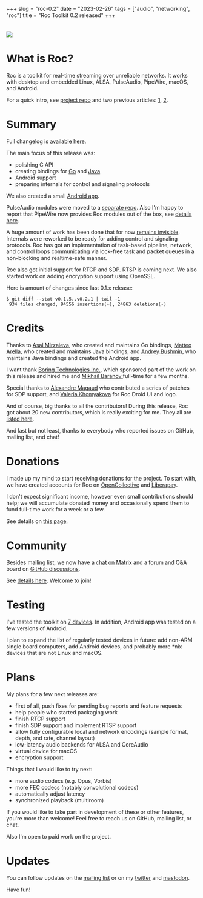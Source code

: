 +++
slug = "roc-0.2"
date = "2023-02-26"
tags = ["audio", "networking", "roc"]
title = "Roc Toolkit 0.2 released"
+++

<img src="/articles/roc-0.2/roc_droid.png" style="margin-top: 20px;"/>

# What is Roc?

Roc is a toolkit for real-time streaming over unreliable networks. It works with desktop and embedded Linux, ALSA, PulseAudio, PipeWire, macOS, and Android.

For a quick intro, see [project repo](https://github.com/roc-streaming/roc-toolkit) and two previous articles: [1](https://gavv.net/articles/new-network-transport/), [2](https://gavv.net/articles/roc-0.1/).

# Summary

Full changelog is [available here](https://roc-streaming.org/toolkit/docs/development/changelog.html#version-0-2-0-dec-19-2022).

The main focus of this release was:

* polishing C API
* creating bindings for [Go](https://github.com/roc-streaming/roc-go) and [Java](https://github.com/roc-streaming/roc-java/)
* Android support
* preparing internals for control and signaling protocols

We also created a small [Android app](https://github.com/roc-streaming/roc-droid/).

PulseAudio modules were moved to a [separate repo](https://github.com/roc-streaming/roc-pulse/). Also I'm happy to report that PipeWire now provides Roc modules out of the box, see [details here](https://roc-streaming.org/toolkit/docs/tools/sound_server_modules.html).

A huge amount of work has been done that for now [remains invisible](https://roc-streaming.org/toolkit/docs/internals.html). Internals were reworked to be ready for adding control and signaling protocols. Roc has got an implementation of task-based pipeline, network, and control loops communicating via lock-free task and packet queues in a non-blocking and realtime-safe manner.

Roc also got initial support for RTCP and SDP. RTSP is coming next. We also started work on adding encryption support using OpenSSL.

Here is amount of changes since last 0.1.x release:

```
$ git diff --stat v0.1.5..v0.2.1 | tail -1
 934 files changed, 94556 insertions(+), 24863 deletions(-)
 ```

# Credits

Thanks to [Asal Mirzaieva](https://github.com/Asalle), who created and maintains Go bindings, [Matteo Arella](https://github.com/MatteoArella), who created and maintains Java bindings, and [Andrey Bushmin](https://github.com/ortex/), who maintains Java bindings and created the Android app.

I want thank [Boring Technologies Inc.](https://www.boring.tech/), which sponsored part of the work on this release and hired me and [ Mikhail Baranov ](https://github.com/baranovmv) full-time for a few months.

Special thanks to [Alexandre Magaud](https://github.com/alexandremgo) who contributed a series of patches for SDP support, and [Valeria Khomyakova](https://github.com/valeryhime) for Roc Droid UI and logo.

And of course, big thanks to all the contributors! During this release, Roc got about 20 new contributors, which is really exciting for me. They all are [listed here](https://roc-streaming.org/toolkit/docs/about_project/authors.html).

And last but not least, thanks to everybody who reported issues on GitHub, mailing list, and chat!

# Donations

I made up my mind to start receiving donations for the project. To start with, we have created accounts for Roc on [OpenCollective](https://opencollective.com/roc-streaming) and [Liberapay](https://liberapay.com/roc-streaming).

I don't expect significant income, however even small contributions should help; we will accumulate donated money and occasionally spend them to fund full-time work for a week or a few.

See details on [this page](https://roc-streaming.org/toolkit/docs/about_project/sponsors.html).

# Community

Besides mailing list, we now have a [chat on Matrix](https://app.element.io/#/room/#roc-streaming:matrix.org) and a forum and Q&A board on [GitHub discussions](https://github.com/roc-streaming/roc-toolkit/discussions).

See [details here](https://roc-streaming.org/toolkit/docs/about_project/contacts.html). Welcome to join!

# Testing

I've tested the toolkit on [7 devices](https://roc-streaming.org/toolkit/docs/portability/tested_devices.html). In addition, Android app was tested on a few versions of Android.

I plan to expand the list of regularly tested devices in future: add non-ARM single board computers, add Android devices, and probably more *nix devices that are not Linux and macOS.

# Plans

My plans for a few next releases are:

* first of all, push fixes for pending bug reports and feature requests
* help people who started packaging work
* finish RTCP support
* finish SDP support and implement RTSP support
* allow fully configurable local and network encodings (sample format, depth, and rate, channel layout)
* low-latency audio backends for ALSA and CoreAudio
* virtual device for macOS
* encryption support

Things that I would like to try next:

* more audio codecs (e.g. Opus, Vorbis)
* more FEC codecs (notably convolutional codecs)
* automatically adjust latency
* synchronized playback (multiroom)

If you would like to take part in development of these or other features, you're more than welcome! Feel free to reach us on GitHub, mailing list, or chat.

Also I'm open to paid work on the project.

# Updates

You can follow updates on the [mailing list](https://roc-streaming.org/toolkit/docs/about_project/contacts.html) or on my [twitter](https://twitter.com/gavv42) and [mastodon](https://fosstodon.org/@gavv).

Have fun!
